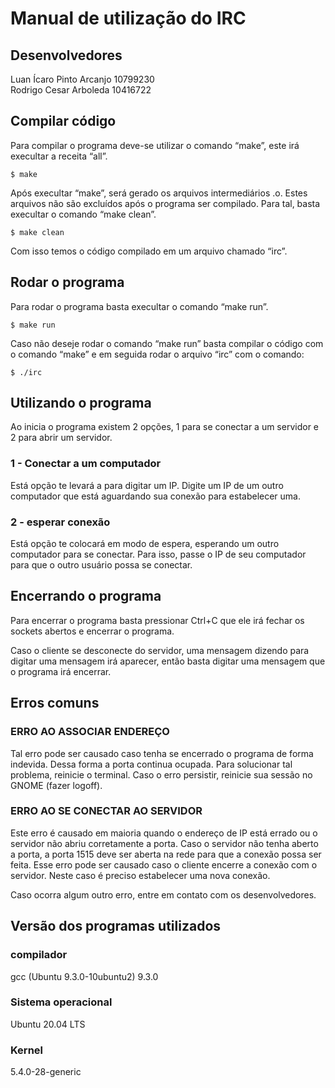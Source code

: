 # Manual de utilização do IRC

## Desenvolvedores
Luan Ícaro Pinto Arcanjo 10799230  
Rodrigo Cesar Arboleda 10416722

## Compilar código
Para compilar o programa deve-se utilizar o comando “make”, este irá execultar a receita “all”.
```
$ make
```
Após execultar “make”, será gerado os arquivos intermediários .o. Estes arquivos não são excluídos após o programa ser compilado. Para tal, basta execultar o comando “make clean”.
```
$ make clean
```
Com isso temos o código compilado em um arquivo chamado “irc”.


## Rodar o programa
Para rodar o programa basta execultar o comando “make run”.
```
$ make run
```
Caso não deseje rodar o comando “make run” basta compilar o código com o comando “make” e em seguida rodar o arquivo “irc” com o comando:
```
$ ./irc
```

## Utilizando o programa
Ao inicia o programa existem 2 opções, 1 para se conectar a um servidor e 2 para abrir um servidor.
### 1 - Conectar a um computador
Está opção te levará a para digitar um IP. Digite um IP de um outro computador que está aguardando sua conexão para estabelecer uma.
### 2 - esperar conexão
Está opção te colocará em modo de espera, esperando um outro computador para se conectar. Para isso, passe o IP de seu computador para que o outro usuário possa se conectar.

## Encerrando o programa
Para encerrar o programa basta pressionar Ctrl+C que ele irá fechar os sockets abertos e encerrar o programa.  
  
Caso o cliente se desconecte do servidor, uma mensagem dizendo para digitar uma mensagem irá aparecer, então basta digitar uma mensagem que o programa irá encerrar.


## Erros comuns
### ERRO AO ASSOCIAR ENDEREÇO
Tal erro pode ser causado caso tenha se encerrado o programa de forma indevida. Dessa forma a porta continua ocupada. Para solucionar tal problema, reinicie o terminal. Caso o erro persistir, reinicie sua sessão no GNOME (fazer logoff).
### ERRO AO SE CONECTAR AO SERVIDOR
Este erro é causado em maioria quando o endereço de IP está errado ou o servidor não abriu corretamente a porta.
Caso o servidor não tenha aberto a porta, a porta 1515 deve ser aberta na rede para que a conexão possa ser feita.
Esse erro pode ser causado caso o cliente encerre a conexão com o servidor. Neste caso é preciso estabelecer uma nova conexão.

Caso ocorra algum outro erro, entre em contato com os desenvolvedores.

## Versão dos programas utilizados
### compilador
gcc (Ubuntu 9.3.0-10ubuntu2) 9.3.0
### Sistema operacional
Ubuntu 20.04 LTS
### Kernel
5.4.0-28-generic
